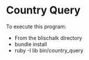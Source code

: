 Country Query
==============

To execute this program:
* From the blischalk directory 
* bundle install
* ruby -I lib bin/country_query

